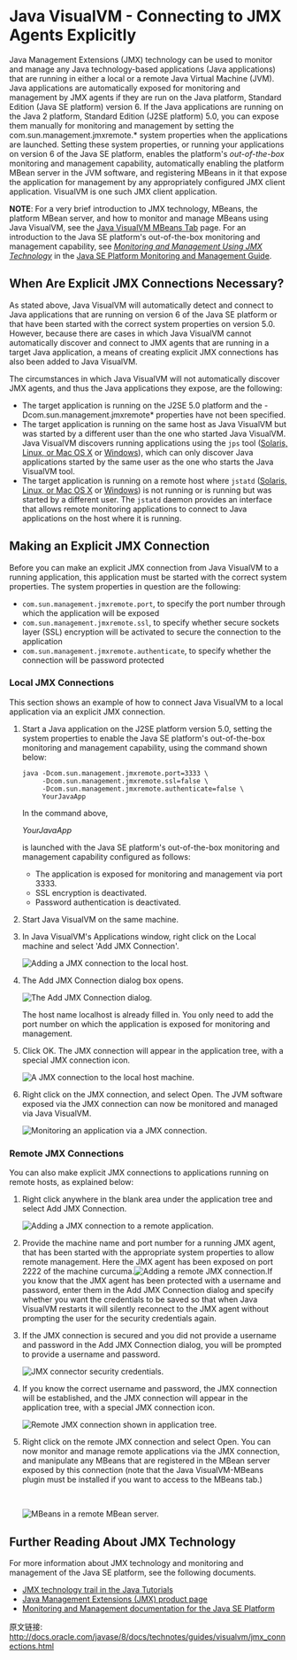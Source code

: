 # Java VisualVM - Connecting to JMX Agents Explicitly

Java Management Extensions (JMX) technology can be used to monitor and manage any Java technology-based applications (Java applications) that are running in either a local or a remote Java Virtual Machine (JVM). Java applications are automatically exposed for monitoring and management by JMX agents if they are run on the Java platform, Standard Edition (Java SE platform) version 6. If the Java applications are running on the Java 2 platform, Standard Edition (J2SE platform) 5.0, you can expose them manually for monitoring and management by setting the com.sun.management.jmxremote.* system properties when the applications are launched. Setting these system properties, or running your applications on version 6 of the Java SE platform, enables the platform's *out-of-the-box* monitoring and management capability, automatically enabling the platform MBean server in the JVM software, and registering MBeans in it that expose the application for management by any appropriately configured JMX client application. VisualVM is one such JMX client application.

**NOTE**: For a very brief introduction to JMX technology, MBeans, the platform MBean server, and how to monitor and manage MBeans using Java VisualVM, see the [Java VisualVM MBeans Tab](http://visualvm.java.net/mbeans_tab.html) page. For an introduction to the Java SE platform's out-of-the-box monitoring and management capability, see [*Monitoring and Management Using JMX Technology*](http://docs.oracle.com/javase/8/docs/technotes/guides/management/agent.html) in the [Java SE Platform Monitoring and Management Guide](http://docs.oracle.com/javase/8/docs/technotes/guides/management/toc.html).

## When Are Explicit JMX Connections Necessary?

As stated above, Java VisualVM will automatically detect and connect to Java applications that are running on version 6 of the Java SE platform or that have been started with the correct system properties on version 5.0. However, because there are cases in which Java VisualVM cannot automatically discover and connect to JMX agents that are running in a target Java application, a means of creating explicit JMX connections has also been added to Java VisualVM.

The circumstances in which Java VisualVM will not automatically discover JMX agents, and thus the Java applications they expose, are the following:

- The target application is running on the J2SE 5.0 platform and the  -Dcom.sun.management.jmxremote* properties have not  been specified.
- The target application is running on the same host as Java VisualVM but was started by a different user than the one who started Java VisualVM. Java VisualVM discovers running applications using the `jps` tool ([Solaris, Linux, or Mac OS X](http://docs.oracle.com/javase/8/docs/technotes/tools/unix/jps.html) or [Windows](http://docs.oracle.com/javase/8/docs/technotes/tools/windows/jps.html)), which can only discover Java applications started by  the same user as the one who starts the Java VisualVM tool.
- The target application is running on a remote host where `jstatd` ([Solaris, Linux, or Mac OS X](http://docs.oracle.com/javase/8/docs/technotes/tools/unix/jstatd.html) or [Windows](http://docs.oracle.com/javase/8/docs/technotes/tools/windows/jstatd.html)) is not running or is running but was started by a different user. The `jstatd` daemon provides an interface that allows remote monitoring applications to connect to Java applications on the host where it is running.

## Making an Explicit JMX Connection

Before you can make an explicit JMX connection from Java VisualVM to a running application, this application must be started with the correct system properties. The system properties in question are the following:

- `com.sun.management.jmxremote.port`, to specify the port number through which the application will be exposed
- `com.sun.management.jmxremote.ssl`, to specify whether secure sockets layer (SSL) encryption will be activated to secure the connection to the application
- `com.sun.management.jmxremote.authenticate`, to specify whether the connection will be password protected

### Local JMX Connections

This section shows an example of how to connect Java VisualVM to a local application via an explicit JMX connection.

1. Start a Java application on the J2SE platform version 5.0, setting the system properties to enable the Java SE platform's out-of-the-box monitoring and management capability, using the command shown below:

   ```
   java -Dcom.sun.management.jmxremote.port=3333 \
        -Dcom.sun.management.jmxremote.ssl=false \
        -Dcom.sun.management.jmxremote.authenticate=false \
        YourJavaApp

   ```

   In the command above,

    

   *YourJavaApp*

    

   is launched with the Java SE platform's out-of-the-box monitoring and management capability configured as follows:

   - The application is exposed for monitoring and management via port 3333.
   - SSL encryption is deactivated.
   - Password authentication is deactivated.

2. Start Java VisualVM on the same machine.

3. In Java VisualVM's Applications window, right click on the Local machine and select 'Add JMX Connection'.

   ![Adding a JMX connection to the local host.](http://docs.oracle.com/javase/8/docs/technotes/guides/visualvm/images/add-jmx-local.png)

4. The Add JMX Connection dialog box opens.

   ![The Add JMX Connection dialog.](http://docs.oracle.com/javase/8/docs/technotes/guides/visualvm/images/add-jmx-connection-dialog.png)

   The host name localhost is already filled in. You only need to add the port number on which the application is exposed for monitoring and management.

5. Click OK. The JMX connection will appear in the application tree, with a special JMX connection icon.

   ![A JMX connection to the local host machine.](http://docs.oracle.com/javase/8/docs/technotes/guides/visualvm/images/jmx-icon.png)

6. Right click on the JMX connection, and select Open. The JVM software exposed via the JMX connection can now be monitored and managed via Java VisualVM.

   ![Monitoring an application via a JMX connection.](http://docs.oracle.com/javase/8/docs/technotes/guides/visualvm/images/jmx-connection-rhpanel.png)

### Remote JMX Connections

You can also make explicit JMX connections to applications running on remote hosts, as explained below:

1. Right click anywhere in the blank area under the application tree and select Add JMX Connection.

   ![Adding a JMX connection to a remote application.](http://docs.oracle.com/javase/8/docs/technotes/guides/visualvm/images/add-jmx-remote.png)

2. Provide the machine name and port number for a running JMX agent, that has been started with the appropriate system properties to allow remote management. Here the JMX agent has been exposed on port 2222 of the machine curcuma.![Adding a remote JMX connection.](http://docs.oracle.com/javase/8/docs/technotes/guides/visualvm/images/add-jmx-remote2.png)If you know that the JMX agent has been protected with a username and password, enter them in the Add JMX Connection dialog and specify whether you want the credentials to be saved so
   that when Java VisualVM restarts it will silently reconnect to the JMX agent without prompting the user for the security credentials again.

3. If the JMX connection is secured and you did not provide a username and password in the Add JMX Connection dialog, you will be prompted to provide a username and password.

   ![JMX connector security credentials.](http://docs.oracle.com/javase/8/docs/technotes/guides/visualvm/images/security-credentials.png)

4. If you know the correct username and password, the JMX connection will be established, and the JMX connection will appear in the application tree, with a special JMX connection icon.

   ![Remote JMX connection shown in application tree.](http://docs.oracle.com/javase/8/docs/technotes/guides/visualvm/images/remote-jmx-icon.png)

5. Right click on the remote JMX connection and select Open. You can now monitor and manage remote applications via the JMX connection, and manipulate any MBeans that are registered in the MBean server exposed by this connection (note that the Java VisualVM-MBeans plugin must be installed if you want to access to the MBeans tab.)

   ​

   ![MBeans in a remote MBean server.](http://docs.oracle.com/javase/8/docs/technotes/guides/visualvm/images/remote-jmx-mbeans.png)

## Further Reading About JMX Technology

For more information about JMX technology and monitoring and management of the Java SE platform, see the following documents.

- [JMX technology trail in the Java Tutorials](http://docs.oracle.com/javase/tutorial/jmx/index.html)
- [Java Management Extensions (JMX) product page](http://docs.oracle.com/javase/8/docs/technotes/guides/jmx/index.html)
- [Monitoring and Management documentation for the Java SE Platform](http://docs.oracle.com/javase/8/docs/technotes/guides/management/)





原文链接: <http://docs.oracle.com/javase/8/docs/technotes/guides/visualvm/jmx_connections.html>



